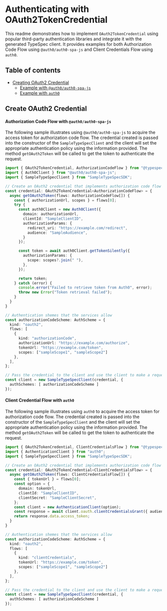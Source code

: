 # Authenticating with OAuth2TokenCredential

This readme demonstrates how to implement `OAuth2TokenCredential` using popular third-party authentication libraries and integrate it with the generated TypeSpec client. It provides examples for both Authorization Code Flow using `@auth0/auth0-spa-js` and Client Credentials Flow using `auth0`.

## Table of contents

- [Creating OAuth2 Credential](#creating-oauth2-credential-with-third-party-library)
  - [Example with `@auth0/auth0-spa-js`](#authorization-code-flow-with-auth0auth0-spa-js)
  - [Example with `auth0`](#client-credential-flow-with-auth0)

## Create OAuth2 Credential
#### Authorization Code Flow with `@auth0/auth0-spa-js`
The following sample illustrates using `@auth0/auth0-spa-js` to acquire the access token for authorization code flow. The credential created is passed into the constructor of the `SampleTypeSpecClient` and the client will set the appropriate authentication policy using the information provided. The method `getOAuth2Token` will be called to get the token to authenticate the request.

```ts
import { OAuth2TokenCredential, AuthorizationCodeFlow } from "@typespec/ts-http-runtime";
import { Auth0Client } from "@auth0/auth0-spa-js";
import { SampleTypeSpecClient } from "SampleTypeSpecSDK"; 

// Create an OAuth2 credential that implements authorization code flow
const credential: OAuth2TokenCredential<AuthorizationCodeFlow> = {
  async getOAuth2Token(flows: AuthorizationCodeFlow[]) {
    const { authorizationUrl, scopes } = flows[0];
    try {
      const auth0Client = new Auth0Client({
        domain: authorizationUrl,
        clientId: "SampleClientID",
        authorizationParams: {
          redirect_uri: "https://example.com/redirect",
          audience: "SampleAudience",
        }
      });

      const token = await auth0Client.getTokenSilently({
        authorizationParams: {
          scope: scopes?.join(" "),
        },
      });

      return token;
    } catch (error) {
      console.error("Failed to retrieve token from Auth0", error);
      throw new Error("Token retrieval failed");
    }
  }
}

// Authentication shemes that the services allow
const authorizationCodeScheme: AuthScheme = {
  kind: "oauth2",
  flows: [
    {
      kind: "authorizationCode",
      authorizationUrl: "https://example.com/authorize",
      tokenUrl: "https://example.com/token",
      scopes: ["sampleScope1", "sampleScope2"]
    },
  ],
};

// Pass the credential to the client and use the client to make a request to the service
const client = new SampleTypeSpecClient(credential, {
  authSchemes: [ authorizationCodeScheme ]
});
```
#### Client Credential Flow with `auth0`
The following sample illustrates using `auth0` to acquire the access token for authorization code flow. The credential created is passed into the constructor of the `SampleTypeSpecClient` and the client will set the appropriate authentication policy using the information provided. The method `getOAuth2Token` will be called to get the token to authenticate the request.

```ts
import { OAuth2TokenCredential, ClientCredentialsFlow } from "@typespec/ts-http-runtime";
import { AuthenticationClient } from "auth0";
import { SampleTypeSpecClient } from "SampleTypeSpecSDK"; 

// Create an OAuth2 credential that implements authorization code flow
const credential: OAuth2TokenCredential<ClientCredentialsFlow> = {
  async getOAuth2Token(flows: ClientCredentialsFlow[]) {
    const { tokenUrl } = flows[0];
    const option = {
      domain: tokenUrl,
      clientId: "SampleClientID",
      clientSecret: "SampleClientSecret",
    };
    const client = new AuthenticationClient(option);
    const response = await client.oauth.clientCredentialsGrant({ audience: "SampleAudience" });
    return response.data.access_token;
  }
}

// Authentication shemes that the services allow
const authorizationCodeScheme: AuthScheme = {
  kind: "oauth2",
  flows: [
    {
      kind: "clientCredentials",
      tokenUrl: "https://example.com/token",
      scopes: ["sampleScope1", "sampleScope2"]
    },
  ],
};

// Pass the credential to the client and use the client to make a request to the service
const client = new SampleTypeSpecClient(credential, {
  authSchemes: [ authorizationCodeScheme ]
});
```
